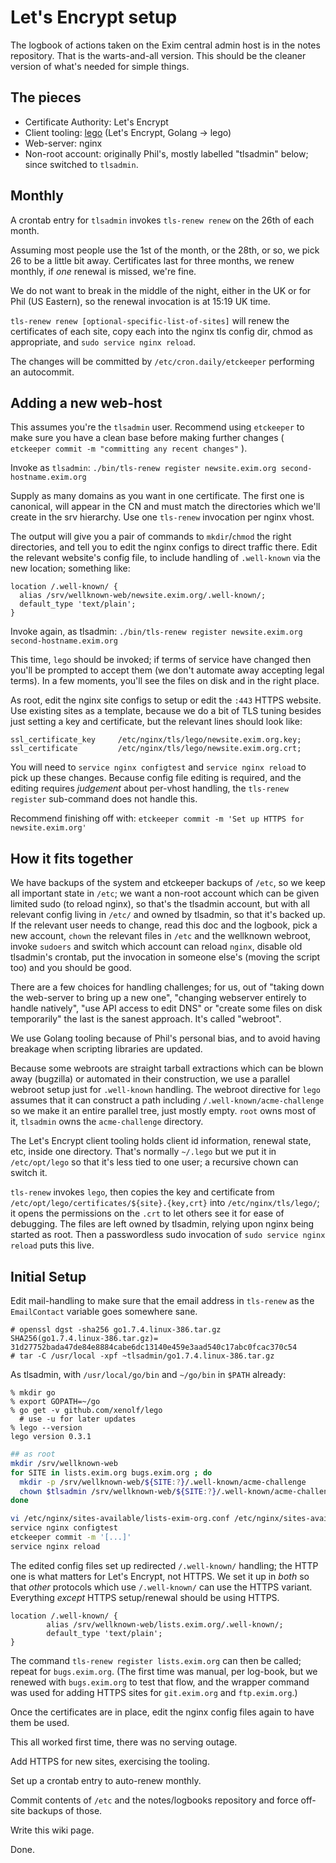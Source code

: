 # Let's Encrypt setup

The logbook of actions taken on the Exim central admin host is in the notes repository.  That is the warts-and-all version.  This should be the cleaner version of what's needed for simple things.

## The pieces

* Certificate Authority: Let's Encrypt
* Client tooling: [lego](https://github.com/xenolf/lego) (Let's Encrypt, Golang -> lego)
* Web-server: nginx
* Non-root account: originally Phil's, mostly labelled "tlsadmin" below; since switched to `tlsadmin`.

## Monthly

A crontab entry for `tlsadmin` invokes `tls-renew renew` on the 26th of each month.

Assuming most people use the 1st of the month, or the 28th, or so, we pick 26 to be a little bit away.  Certificates last for three months, we renew monthly, if _one_ renewal is missed, we're fine.

We do not want to break in the middle of the night, either in the UK or for Phil (US Eastern), so the renewal invocation is at 15:19 UK time.

`tls-renew renew [optional-specific-list-of-sites]` will renew the certificates of each site, copy each into the nginx tls config dir, chmod as appropriate, and `sudo service nginx reload`.

The changes will be committed by `/etc/cron.daily/etckeeper` performing an autocommit.

## Adding a new web-host

This assumes you're the `tlsadmin` user.  Recommend using `etckeeper` to make sure you have a clean base before making further changes ( `etckeeper commit -m "committing any recent changes"` ).

Invoke as `tlsadmin`: `./bin/tls-renew register newsite.exim.org second-hostname.exim.org`

Supply as many domains as you want in one certificate.  The first one is canonical, will appear in the CN and must match the directories which we'll create in the srv hierarchy.  Use one `tls-renew` invocation per nginx vhost.

The output will give you a pair of commands to `mkdir`/`chmod` the right directories, and tell you to edit the nginx configs to direct traffic there.  Edit the relevant website's config file, to include handling of `.well-known` via the new location; something like:

```
location /.well-known/ {
  alias /srv/wellknown-web/newsite.exim.org/.well-known/;
  default_type 'text/plain';
}
```

Invoke again, as tlsadmin:  `./bin/tls-renew register newsite.exim.org second-hostname.exim.org`

This time, `lego` should be invoked; if terms of service have changed then you'll be prompted to accept them (we don't automate away accepting legal terms).  In a few moments, you'll see the files on disk and in the right place.

As root, edit the nginx site configs to setup or edit the `:443` HTTPS website.  Use existing sites as a template, because we do a bit of TLS tuning besides just setting a key and certificate, but the relevant lines should look like:

```nginx
ssl_certificate_key     /etc/nginx/tls/lego/newsite.exim.org.key;
ssl_certificate         /etc/nginx/tls/lego/newsite.exim.org.crt;
```

You will need to `service nginx configtest` and `service nginx reload` to pick up these changes.  Because config file editing is required, and the editing requires _judgement_ about per-vhost handling, the `tls-renew register` sub-command does not handle this.

Recommend finishing off with: `etckeeper commit -m 'Set up HTTPS for newsite.exim.org'`

## How it fits together

We have backups of the system and etckeeper backups of `/etc`, so we keep all important state in `/etc`; we want a non-root account which can be given limited sudo (to reload nginx), so that's the tlsadmin account, but with all relevant config living in `/etc/` and owned by tlsadmin, so that it's backed up.  If the relevant user needs to change, read this doc and the logbook, pick a new account, `chown` the relevant files in `/etc` and the wellknown webroot, invoke `sudoers` and switch which account can reload `nginx`, disable old tlsadmin's crontab, put the invocation in someone else's (moving the script too) and you should be good.

There are a few choices for handling challenges; for us, out of "taking down the web-server to bring up a new one", "changing webserver entirely to handle natively", "use API access to edit DNS" or "create some files on disk temporarily" the last is the sanest approach.  It's called "webroot".

We use Golang tooling because of Phil's personal bias, and to avoid having breakage when scripting libraries are updated.

Because some webroots are straight tarball extractions which can be blown away (bugzilla) or automated in their construction, we use a parallel webroot setup just for `.well-known` handling.  The webroot directive for `lego` assumes that it can construct a path including `/.well-known/acme-challenge` so we make it an entire parallel tree, just mostly empty.  `root` owns most of it, `tlsadmin` owns the `acme-challenge` directory.

The Let's Encrypt client tooling holds client id information, renewal state, etc, inside one directory.  That's normally `~/.lego` but we put it in `/etc/opt/lego` so that it's less tied to one user; a recursive chown can switch it.

`tls-renew` invokes `lego`, then copies the key and certificate from `/etc/opt/lego/certificates/${site}.{key,crt}` into `/etc/nginx/tls/lego/`; it opens the permissions on the `.crt` to let others see it for ease of debugging.  The files are left owned by tlsadmin, relying upon nginx being started as root.  Then a passwordless sudo invocation of `sudo service nginx reload` puts this live.

## Initial Setup

Edit mail-handling to make sure that the email address in `tls-renew` as the `EmailContact` variable goes somewhere sane.

```console
# openssl dgst -sha256 go1.7.4.linux-386.tar.gz
SHA256(go1.7.4.linux-386.tar.gz)= 31d27752bada47de84e8884cabe6dc13140e459e3aad540c17abc0fcac370c54
# tar -C /usr/local -xpf ~tlsadmin/go1.7.4.linux-386.tar.gz
```

As tlsadmin, with `/usr/local/go/bin` and `~/go/bin` in `$PATH` already:

```console
% mkdir go
% export GOPATH=~/go
% go get -v github.com/xenolf/lego
  # use -u for later updates
% lego --version
lego version 0.3.1
```

```sh
## as root
mkdir /srv/wellknown-web
for SITE in lists.exim.org bugs.exim.org ; do
  mkdir -p /srv/wellknown-web/${SITE:?}/.well-known/acme-challenge
  chown $tlsadmin /srv/wellknown-web/${SITE:?}/.well-known/acme-challenge
done

vi /etc/nginx/sites-available/lists-exim-org.conf /etc/nginx/sites-available/bugs-exim-org.conf
service nginx configtest
etckeeper commit -m '[...]'
service nginx reload
```

The edited config files set up redirected `/.well-known/` handling; the HTTP one is what matters for Let's Encrypt, not HTTPS.  We set it up in _both_ so that _other_ protocols which use `/.well-known/` can use the HTTPS variant.  Everything _except_ HTTPS setup/renewal should be using HTTPS.

```nginx
location /.well-known/ {
        alias /srv/wellknown-web/lists.exim.org/.well-known/;
        default_type 'text/plain';
}
```

The command `tls-renew register lists.exim.org` can then be called; repeat for `bugs.exim.org`.  (The first time was manual, per log-book, but we renewed with `bugs.exim.org` to test that flow, and the wrapper command was used for adding HTTPS sites for `git.exim.org` and `ftp.exim.org`.)

Once the certificates are in place, edit the nginx config files again to have them be used.

This all worked first time, there was no serving outage.

Add HTTPS for new sites, exercising the tooling.

Set up a crontab entry to auto-renew monthly.

Commit contents of `/etc` and the notes/logbooks repository and force off-site backups of those.

Write this wiki page.

Done.